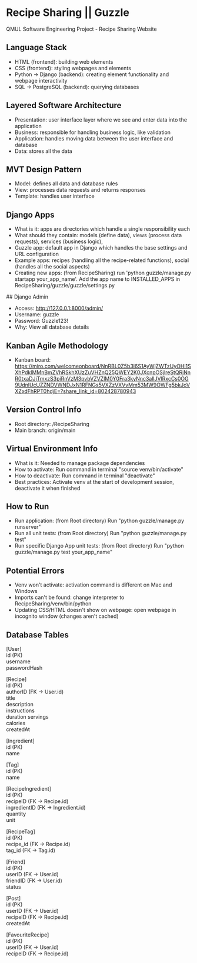 # Recipe Sharing || Guzzle

QMUL Software Engineering Project - Recipe Sharing Website

## Language Stack
- HTML (frontend): building web elements
- CSS (frontend): styling webpages and elements
- Python -> Django (backend): creating element functionality and webpage interactivity
- SQL -> PostgreSQL (backend): querying databases

## Layered Software Architecture
- Presentation: user interface layer where we see and enter data into the application
- Business: responsible for handling business logic, like validation
- Application: handles moving data between the user interface and database
- Data: stores all the data

## MVT Design Pattern
- Model: defines all data and database rules
- View: processes data requests and returns responses
- Template: handles user interface

## Django Apps
- What is it: apps are directories which handle a single responsibility each
- What should they contain: models (define data), views (process data requests), services (business logic), 
- Guzzle app: default app in Django which handles the base settings and URL configuration
- Example apps: recipes (handling all the recipe-related functions), social (handles all the social aspects)
- Creating new apps: (from RecipeSharing) run 'python guzzle/manage.py startapp your_app_name'. Add the app name to INSTALLED_APPS in RecipeSharing/guzzle/guzzle/settings.py

## Django Admin
- Access: http://127.0.0.1:8000/admin/
- Username: guzzle
- Password: Guzzle123!
- Why: View all database details

## Kanban Agile Methodology
- Kanban board: https://miro.com/welcomeonboard/NnRBL0Z5b3l6S1AyWjZWTzUyOHl1SXhPdklMMnBmZVhRSkhXUzZuVHZnQ25QWEY2K0JXcnpOSjlreStQRjNnR0txaDJjTmxzS3piRnVzM3pvbVZVZlM0Y0Fra3kyNnc3allJVlRxcCs0OG9UdnlUcUZZNDVWNDJxN1RFNGs5VXZzVXVvMm53MW9OWFg5bkJoVXZxdFhRPT0hdjE=?share_link_id=802428780943

## Version Control Info
- Root directory: /RecipeSharing
- Main branch: origin/main

## Virtual Environment Info
- What is it: Needed to manage package dependencies 
- How to activate: Run command in terminal "source venv/bin/activate"
- How to deactivate: Run command in terminal "deactivate"
- Best practices: Activate venv at the start of development session, deactivate it when finished

## How to Run
- Run application: (from Root directory) Run "python guzzle/manage.py runserver"
- Run all unit tests: (from Root directory) Run "python guzzle/manage.py test"
- Run specific Django App unit tests: (from Root directory) Run "python guzzle/manage.py test your_app_name"

## Potential Errors
- Venv won't activate: activation command is different on Mac and Windows
- Imports can't be found: change interpreter to RecipeSharing/venv/bin/python
- Updating CSS/HTML doesn't show on webpage: open webpage in incognito window (changes aren't cached)

## Database Tables

[User]  
id (PK)  
username  
passwordHash  

[Recipe]  
id (PK)  
authorID (FK -> User.id)  
title  
description  
instructions  
duration
servings  
calories  
createdAt  

[Ingredient]  
id (PK)  
name  

[Tag]  
id (PK)  
name  

[RecipeIngredient]  
id (PK)  
recipeID (FK -> Recipe.id)  
ingredientID (FK -> Ingredient.id)  
quantity  
unit  

[RecipeTag]  
id (PK)  
recipe_id (FK -> Recipe.id)  
tag_id (FK -> Tag.id)  

[Friend]  
id (PK)  
userID (FK -> User.id)  
friendID (FK -> User.id)  
status  

[Post]  
id (PK)  
userID (FK -> User.id)  
recipeID (FK -> Recipe.id)  
createdAt  

[FavouriteRecipe]  
id (PK)  
userID (FK -> User.id)  
recipeID (FK -> Recipe.id)  
